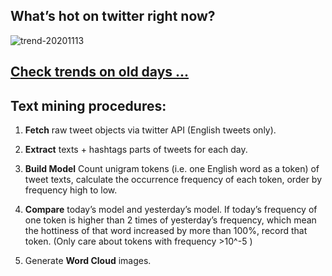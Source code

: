 ## What’s hot on twitter right now?

![trend-20201113][wordcloud]

[wordcloud]: https://raw.githubusercontent.com/xdqc/tweet-trend-everyday/master/word-cloud/trend-20201113.png?token=AF5V4P7ADR6KQBZ4CEDTNIK6AXRMU "trend-20201113"

## [Check trends on old days ...](https://github.com/xdqc/tweet-trend-everyday/tree/master/word-cloud)

## Text mining procedures:

1. **Fetch** raw tweet objects via twitter API (English tweets only).

2. **Extract** texts + hashtags parts of tweets for each day.

3. **Build Model** Count unigram tokens (i.e. one English word as a token) of tweet texts, calculate the occurrence frequency of each token, order by frequency high to low.

4. **Compare** today’s model and yesterday’s model. If today’s frequency of one token is higher than 2 times of yesterday’s frequency, which mean the hottiness of that word increased by more than 100%, record that token. (Only care about tokens with frequency >10^-5 )

5. Generate **Word Cloud** images.
